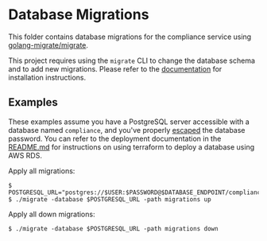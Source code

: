 # Database Migrations

This folder contains database migrations for the compliance service using
[golang-migrate/migrate](https://github.com/golang-migrate/migrate).

This project requires using the `migrate` CLI to change the database schema and
to add new migrations. Please refer to the
[documentation](https://github.com/golang-migrate/migrate/tree/master/cmd/migrate)
for installation instructions.

## Examples

These examples assume you have a PostgreSQL server accessible with a database
named `compliance`, and you've properly
[escaped](https://github.com/golang-migrate/migrate#database-urls) the database
password. You can refer to the deployment documentation in the
[README.md](../README.md) for instructions on using terraform to deploy a
database using AWS RDS.

Apply all migrations:

```console
$ POSTGRESQL_URL="postgres://$USER:$PASSWORD@$DATABASE_ENDPOINT/compliance
$ ./migrate -database $POSTGRESQL_URL -path migrations up
```

Apply all down migrations:

```console
$ ./migrate -database $POSTGRESQL_URL -path migrations down
```
